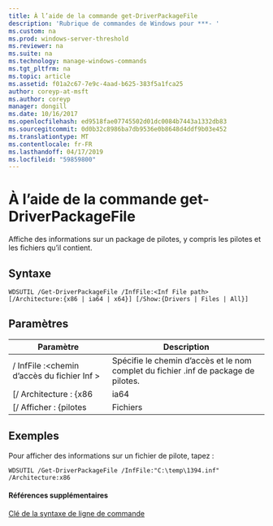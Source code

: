 ```yaml
---
title: À l’aide de la commande get-DriverPackageFile
description: 'Rubrique de commandes de Windows pour ***- '
ms.custom: na
ms.prod: windows-server-threshold
ms.reviewer: na
ms.suite: na
ms.technology: manage-windows-commands
ms.tgt_pltfrm: na
ms.topic: article
ms.assetid: f01a2c67-7e9c-4aad-b625-383f5a1fca25
author: coreyp-at-msft
ms.author: coreyp
manager: dongill
ms.date: 10/16/2017
ms.openlocfilehash: ed9518fae07745502d01dc0084b7443a1332db83
ms.sourcegitcommit: 0d0b32c8986ba7db9536e0b8648d4ddf9b03e452
ms.translationtype: MT
ms.contentlocale: fr-FR
ms.lasthandoff: 04/17/2019
ms.locfileid: "59859800"
---
```

# <a name="using-the-get-driverpackagefile-command"></a>À l’aide de la commande get-DriverPackageFile



Affiche des informations sur un package de pilotes, y compris les pilotes et les fichiers qu’il contient.

## <a name="syntax"></a>Syntaxe

```
WDSUTIL /Get-DriverPackageFile /InfFile:<Inf File path> [/Architecture:{x86 | ia64 | x64}] [/Show:{Drivers | Files | All}]
```

## <a name="parameters"></a>Paramètres

|Paramètre|Description|
|---------|-----------|
|/ InfFile :\<chemin d’accès du fichier Inf >|Spécifie le chemin d’accès et le nom complet du fichier .inf de package de pilotes.|
|[/ Architecture : {x86 | ia64 | x64}]|Spécifie l’architecture du package de pilotes.|
|[/ Afficher : {pilotes | Fichiers | All}]|Indique les informations de package à afficher. Si **/afficher** n’est pas spécifié, la valeur par défaut est de retourner uniquement le pilote les métadonnées du package. **Pilotes** affiche la liste des pilotes dans le package. **Fichiers** affiche la liste des fichiers dans le package. **Tous les** affiche les pilotes et les fichiers.|

## <a name="BKMK_examples"></a>Exemples

Pour afficher des informations sur un fichier de pilote, tapez :
```
WDSUTIL /Get-DriverPackageFile /InfFile:"C:\temp\1394.inf" /Architecture:x86
```

#### <a name="additional-references"></a>Références supplémentaires

[Clé de la syntaxe de ligne de commande](command-line-syntax-key.md)